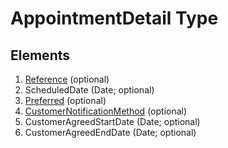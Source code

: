 # AppointmentDetail Type

## Elements

1. [Reference](UniqueIdentifier.md) (optional)
2. ScheduledDate (Date; optional)
3. [Preferred](AppointmentDateTime.md) (optional)
4. [CustomerNotificationMethod](../ElectricityEnumerations/CustomerNotificationMethod.md) (optional)
5. CustomerAgreedStartDate (Date; optional)
6. CustomerAgreedEndDate (Date; optional)